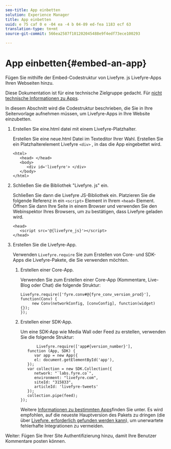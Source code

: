 ```yaml
---
seo-title: App einbetten
solution: Experience Manager
title: App einbetten
uuid: e 75 caf 0 e -04 ea -4 b 04-89 ed-fea 1183 ecf 63
translation-type: tm+mt
source-git-commit: 566ea2587f101202045488e9f4edf73ece100293

---
```



# App einbetten{#embed-an-app}

Fügen Sie mithilfe der Embed-Codestruktur von Livefyre. js Livefyre-Apps Ihren Webseiten hinzu.

Diese Dokumentation ist für eine technische Zielgruppe gedacht. Für [nicht technische Informationen zu Apps](/help/using/c-about-apps/c-about-apps.md).

In diesem Abschnitt wird die Codestruktur beschrieben, die Sie in Ihre Seitenvorlage aufnehmen müssen, um Livefyre-Apps in Ihre Website einzubetten.

1. Erstellen Sie eine.html datei mit einem Livefyre-Platzhalter.

   Erstellen Sie eine neue.html Datei im Texteditor Ihrer Wahl. Erstellen Sie ein Platzhalterelement Livefyre `<div>` , in das die App eingebettet wird.

   ```
   <html> 
      <head> </head> 
      <body> 
         <div id='livefyre'> </div> 
      </body> 
   </html>
   ```

1. Schließen Sie die Bibliothek "Livefyre. js" ein.

   Schließen Sie dann die Livefyre JS-Bibliothek ein. Platzieren Sie die folgende Referenz in ein `<script>` Element in Ihrem `<head>` Element. Öffnen Sie dann Ihre Seite in einem Browser und verwenden Sie den Webinspektor Ihres Browsers, um zu bestätigen, dass Livefyre geladen wird.

   ```
   <head> 
      <script src='@{livefyre_js}'></script> 
   </head> 
   ```

1. Erstellen Sie die Livefyre-App.

   Verwenden `Livefyre.require` Sie zum Erstellen von Core- und SDK-Apps die Livefyre-Pakete, die Sie verwenden möchten.

   1. Erstellen einer Core-App.

      Verwenden Sie zum Erstellen einer Core-App (Kommentare, Live-Blog oder Chat) die folgende Struktur:

      ```
      Livefyre.require(['fyre.conv#@{fyre_conv_version_prod}'], function(Conv) { 
           new Conv(networkConfig, [convConfig], function(widget) {});  
      });  
      ```

   1. Erstellen einer SDK-App.

      Um eine SDK-App wie Media Wall oder Feed zu erstellen, verwenden Sie die folgende Struktur:

      ```
             Livefyre.require(['app#{version_number}'], 
         function (App, SDK) { 
            var app = new App({ 
            el: document.getElementById('app'), 
         }); 
         var collection = new SDK.Collection({ 
            network: "`labs.fyre.co`", 
            environment: "livefyre.com", 
            siteId: "315833", 
            articleId: 'livefyre-tweets' 
         }); 
         collection.pipe(feed); 
      }); 
      ```

      Weitere [Informationen zu bestimmten Apps](/help/using/c-about-apps/c-about-apps.md)finden Sie unter. Es wird empfohlen, auf die neueste Hauptversion des Pakets zu dringen (die über [Livefyre. erforderlich gefunden werden kann](https://cdn.livefyre.com/packages.html)), um unerwartete fehlerhafte Integrationen zu vermeiden.

Weiter: Fügen Sie Ihrer Site Authentifizierung hinzu, damit Ihre Benutzer Kommentare posten können.
